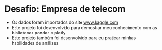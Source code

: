# Desafio: Empresa de telecom
- Os dados foram importados do site www.kaggle.com
- Este projeto foi desenvolvido para demostrar meu conhecimento com as bibliotecas pandas e plotly
- Este projeto também foi desenvolvido para eu praticar minhas habilidades de análises
